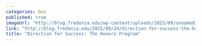 ```yaml
---
categories: box
published: true
imageUrl: "http://blog.fredonia.edu/wp-content/uploads/2015/09/unnamed3.jpg"
link: "http://blog.fredonia.edu/2015/09/24/direction-for-success-the-honors-program/"
title: "Direction for Success: The Honors Program"
---
```



